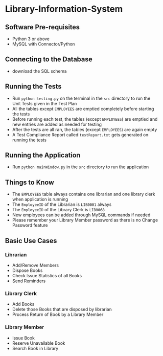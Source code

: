 # Library-Information-System

## Software Pre-requisites
- Python 3 or above
- MySQL with Connector/Python
## Connecting to the Database
- download the SQL schema
## Running the Tests
- Run `python testing.py` on the terminal  in the `src` directory to run the Unit Tests given in the Test Plan
- All the tables except `EMPLOYEES` are emptied completely before starting the tests
- Before running each test, the tables (except `EMPLOYEES`) are emptied and new entries are added as needed for testing
- After the tests are all ran, the tables (except `EMPLOYEES`) are again empty 
- A Test Compliance Report called `testReport.txt` gets generated on running the tests
## Running the Application
- Run `python mainWindow.py` in the `src` directory to run the application
## Things to Know
- The `EMPLOYEES` table always contains one librarian and one library clerk when application is running
- The `EmployeeID` of the Librarian is `LIB0001` always
- The `EmployeeID` of the Library Clerk is `LIB0068`
- New employees can be added through MySQL commands if needed
- Please remember your Library Member password as there is no Change Password feature
## Basic Use Cases
### Librarian
- Add/Remove Members
- Dispose Books
- Check Issue Statistics of all Books
- Send Reminders
### Library Clerk
- Add Books
- Delete those Books that are disposed by librarian
- Process Return of Book by a Library Member
### Library Member
- Issue Book
- Reserve Unavailable Book
- Search Book in Library